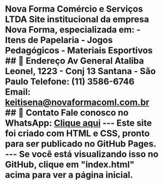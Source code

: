# Nova Forma Comércio e Serviços LTDA Site institucional da empresa **Nova Forma**, especializada em: - Itens de Papelaria - Jogos Pedagógicos - Materiais Esportivos ## 📍 Endereço Av General Ataliba Leonel, 1223 - Conj 13 Santana - São Paulo Telefone: (11) 3586-6746 Email: keitisena@novaformacoml.com.br ## 📲 Contato Fale conosco no WhatsApp: [Clique aqui](https://wa.me/5511940879161) --- Este site foi criado com HTML e CSS, pronto para ser publicado no GitHub Pages. --- Se você está visualizando isso no GitHub, clique em "index.html" acima para ver a página inicial.
